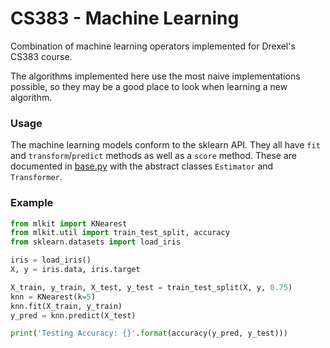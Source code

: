 CS383 - Machine Learning
===

Combination of machine learning operators implemented for Drexel's CS383 course.

The algorithms implemented here use the most naive implementations possible, so
they may be a good place to look when learning a new algorithm.

### Usage

The machine learning models conform to the sklearn API. They all have `fit` and
`transform`/`predict` methods as well as a `score` method. These are documented
in [base.py](mlkit/base.py) with the abstract classes `Estimator` and
`Transformer`.

### Example

```python
from mlkit import KNearest
from mlkit.util import train_test_split, accuracy
from sklearn.datasets import load_iris

iris = load_iris()
X, y = iris.data, iris.target

X_train, y_train, X_test, y_test = train_test_split(X, y, 0.75)
knn = KNearest(k=5)
knn.fit(X_train, y_train)
y_pred = knn.predict(X_test)

print('Testing Accuracy: {}'.format(accuracy(y_pred, y_test)))
```
